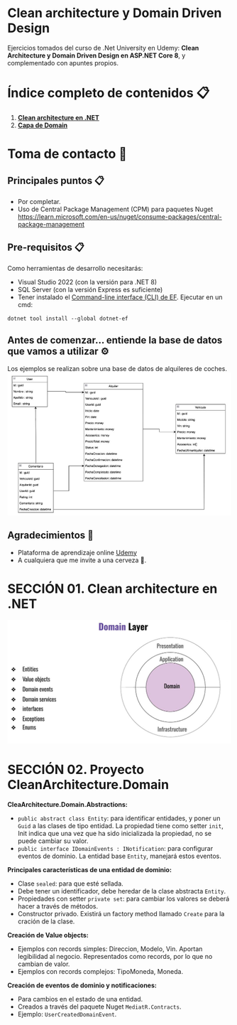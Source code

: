 ﻿# Clean architecture y Domain Driven Design

Ejercicios tomados del curso de .Net University en Udemy: **Clean Architecture y Domain Driven Design en ASP.NET Core 8**, y complementado con apuntes propios.


# Índice completo de contenidos 📋
1. **[Clean architecture en .NET](#Seccion_01_Clean)**
2. **[Capa de Domain](#Seccion_02_Capa_Domain)**


# Toma de contacto  🚀 <a name="Toma_Contacto"></a>

## Principales puntos 📋
* Por completar.
* Uso de Central Package Management (CPM) para paquetes Nuget
https://learn.microsoft.com/en-us/nuget/consume-packages/central-package-management

## Pre-requisitos 📋
Como herramientas de desarrollo necesitarás:
* Visual Studio 2022 (con la versión para .NET 8)
* SQL Server (con la versión Express es suficiente)
* Tener instalado el [Command-line interface (CLI) de EF](https://learn.microsoft.com/en-us/ef/core/cli/dotnet). Ejecutar en un cmd:
```
dotnet tool install --global dotnet-ef
```

## Antes de comenzar... entiende la base de datos que vamos a utilizar ⚙️
Los ejemplos se realizan sobre una base de datos de alquileres de coches.
![My Image](./docs/02.Bdd.JPG)

## Agradecimientos 🎁

* Plataforma de aprendizaje online [Udemy](https://www.udemy.com/share/109PRS3@gz4ZDXhSu8i9pa_CnjiahHDgwCptf9vw-CYR0FqedgI2UGsgwy4nmPTe3ehw5QaGMA==/)
* A cualquiera que me invite a una cerveza 🍺.

# SECCIÓN 01. Clean architecture en .NET <a name="Seccion_01_Clean"></a>
![My Image](./docs/01.Domain.JPG)

# SECCIÓN 02. Proyecto CleanArchitecture.Domain <a name="Seccion_02_Domain"></a>

**CleaArchitecture.Domain.Abstractions:**
* ```public abstract class Entity```: para identificar entidades, y poner un ```Guid``` a las clases de tipo entidad. La propiedad tiene como setter ``init``,  Init indica que una vez que ha sido inicializada la propiedad, no se puede cambiar su valor.
* ```public interface IDomainEvents : INotification```: para configurar eventos de dominio. La entidad base ```Entity```, manejará estos eventos.

**Principales características de una entidad de dominio:**
* Clase ```sealed```: para que esté sellada.
* Debe tener un identificador, debe heredar de la clase abstracta ```Entity```.
* Propiedades con setter ```private set```: para cambiar los valores se deberá hacer a través de métodos.
* Constructor privado. Existirá un factory method llamado ```Create``` para la cración de la clase.

**Creación de Value objects:**
* Ejemplos con records simples: Direccion, Modelo, Vin. Aportan legibilidad al negocio. Representados como records, por lo que no cambian de valor.
* Ejemplos con records complejos: TipoMoneda, Moneda.

**Creación de eventos de dominio y notificaciones:**
* Para cambios en el estado de una entidad.
* Creados a través del paquete Nuget ```MediatR.Contracts```.
* Ejemplo:  ```UserCreatedDomainEvent```.